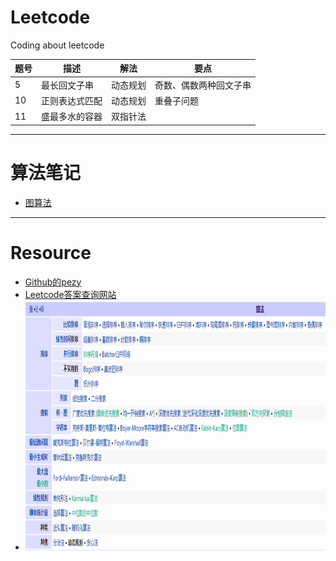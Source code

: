 # Leetcode
Coding about leetcode  

| 题号 | 描述 | 解法 | 要点
| ---- | ---- | ---- | ---- |
| 5 | 最长回文子串 | 动态规划 | 奇数、偶数两种回文子串 |
| 10 | 正则表达式匹配 | 动态规划 | 重叠子问题 |
| 11 | 盛最多水的容器 | 双指针法 | |

***
# 算法笔记
* [图算法](https://github.com/chentianba/Leetcode/blob/master/algorithm/graph/README.md)

***
# Resource
* [Github的pezy](https://github.com/pezy/LeetCode)  
* [Leetcode答案查询网站](https://www.jiuzhang.com/solution/)
* <img width="1060" height="400" src="https://github.com/chentianba/Leetcode/blob/master/%E7%AE%97%E6%B3%95%E7%B1%BB%E5%88%AB%E5%9B%BE.png"/>
